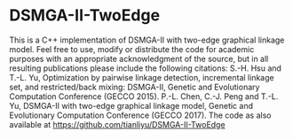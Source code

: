 # DSMGA-II-TwoEdge
This is a C++ implementation of DSMGA-II with two-edge graphical linkage model. 
Feel free to use, modify or distribute the code for academic purposes with an appropriate acknowledgment of the source, 
but in all resulting publications please include the following citations: S.-H. Hsu and T.-L. Yu,
Optimization by pairwise linkage detection, incremental linkage set, and restricted/back mixing: DSMGA-II,
Genetic and Evolutionary Computation Conference (GECCO 2015). P.-L. Chen, C.-J. Peng and T.-L. Yu,
DSMGA-II with two-edge graphical linkage model, Genetic and Evolutionary Computation Conference (GECCO 2017).
The code as also available at https://github.com/tianliyu/DSMGA-II-TwoEdge
